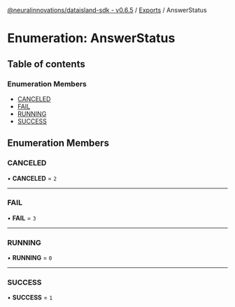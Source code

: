 [@neuralinnovations/dataisland-sdk - v0.6.5](../../README.md) / [Exports](../modules.md) / AnswerStatus

# Enumeration: AnswerStatus

## Table of contents

### Enumeration Members

- [CANCELED](AnswerStatus.md#canceled)
- [FAIL](AnswerStatus.md#fail)
- [RUNNING](AnswerStatus.md#running)
- [SUCCESS](AnswerStatus.md#success)

## Enumeration Members

### CANCELED

• **CANCELED** = ``2``

___

### FAIL

• **FAIL** = ``3``

___

### RUNNING

• **RUNNING** = ``0``

___

### SUCCESS

• **SUCCESS** = ``1``
